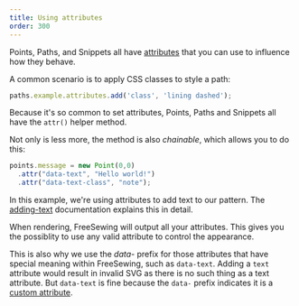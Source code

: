 ```yaml
---
title: Using attributes
order: 300
---
```


Points, Paths, and Snippets all have [attributes](/api/attributes) that you can use to influence how they behave.

A common scenario is to apply CSS classes to style a path:

```js
paths.example.attributes.add('class', 'lining dashed');
```

Because it's so common to set attributes, Points, Paths and Snippets all have the `attr()` helper method.

Not only is less more, the method is also *chainable*, which allows you to do this:

```js
points.message = new Point(0,0)
  .attr("data-text", "Hello world!")
  .attr("data-text-class", "note");
```

<Note>

In this example, we're using attributes to add text to our pattern.
The [adding-text](/concepts/adding-text) documentation explains this in detail.

</Note>

<Tip>

When rendering, FreeSewing will output all your attributes. This gives you the 
possiblity to use any valid attribute to control the appearance.

This is also why we use the *data-* prefix for those attributes that have
special meaning within FreeSewing, such as `data-text`. Adding a `text` attribute
would result in invalid SVG as there is no such thing as a text attribute. But `data-text`
is fine because the `data-` prefix indicates it is a [custom attribute](https://developer.mozilla.org/en-US/docs/Web/SVG/Attribute/data-*).

</Tip>

